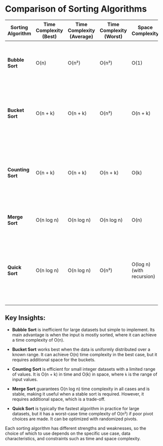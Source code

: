 # Comparison of Sorting Algorithms




| **Sorting Algorithm** | **Time Complexity (Best)** | **Time Complexity (Average)** | **Time Complexity (Worst)** | **Space Complexity** | **Stability** | **Description** | **Use Cases** | **NPM Package Link** |
|-----------------------|----------------------------|-------------------------------|-----------------------------|----------------------|---------------|-----------------|---------------|----------------------|
| **Bubble Sort**        | O(n)                       | O(n²)                         | O(n²)                       | O(1)                 | Stable        | Simple but inefficient. Compares and swaps adjacent elements repeatedly. | Good for small datasets or when data is mostly sorted. | [Bubble Sort](https://www.npmjs.com/package/@omts/bubble-sort) |
| **Bucket Sort**        | O(n + k)                   | O(n + k)                      | O(n²)                       | O(n + k)             | Stable        | Distributes elements into buckets, sorts each bucket, then merges. Efficient for uniformly distributed data. | Best for data with a known range and uniform distribution. | [Bucket Sort](https://www.npmjs.com/package/@omts/bucket-sort) |
| **Counting Sort**      | O(n + k)                   | O(n + k)                      | O(n + k)                    | O(k)                 | Stable        | Counts occurrences of each element, sorts by reconstructing the array based on these counts. | Suitable for small integer datasets where `k` (range of values) is not much larger than `n` (number of elements). | [Counting Sort](https://www.npmjs.com/package/@omts/counting-sort) |
| **Merge Sort**         | O(n log n)                 | O(n log n)                    | O(n log n)                  | O(n)                 | Stable        | Divides the array into halves, sorts each half, and merges them. | Good for large datasets, but uses extra space. | [Merge Sort](https://www.npmjs.com/package/@omts/merge-sort) |
| **Quick Sort**         | O(n log n)                 | O(n log n)                    | O(n²)                       | O(log n) (with recursion) | Unstable      | Selects a pivot and partitions the array into elements smaller or larger than the pivot. Then sorts the partitions recursively. | Generally the fastest sort for large datasets, but worst-case performance can be poor without optimizations (e.g., random pivots). | [Quick Sort](https://www.npmjs.com/package/@omts/quick-sort) |

 

## Key Insights:
- **Bubble Sort** is inefficient for large datasets but simple to implement. Its main advantage is when the input is mostly sorted, where it can achieve a time complexity of O(n).
  
- **Bucket Sort** works best when the data is uniformly distributed over a known range. It can achieve O(n) time complexity in the best case, but it requires additional space for the buckets.

- **Counting Sort** is efficient for small integer datasets with a limited range of values. It is O(n + k) in time and O(k) in space, where `k` is the range of input values.

- **Merge Sort** guarantees O(n log n) time complexity in all cases and is stable, making it useful when a stable sort is required. However, it requires additional space, which is a trade-off.

- **Quick Sort** is typically the fastest algorithm in practice for large datasets, but it has a worst-case time complexity of O(n²) if poor pivot choices are made. It can be optimized with randomized pivots.

Each sorting algorithm has different strengths and weaknesses, so the choice of which to use depends on the specific use case, data characteristics, and constraints such as time and space complexity.
